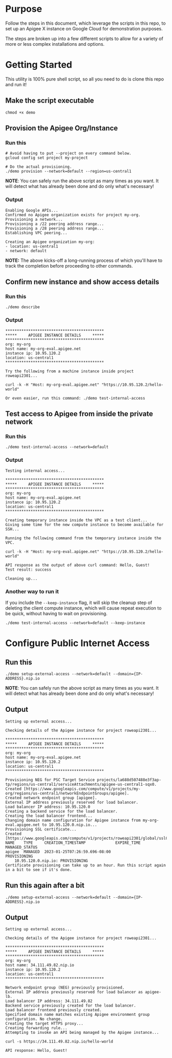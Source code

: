 # Purpose

Follow the steps in this document, which leverage the scripts in this repo,
to set up an Apigee X instance on Google Cloud for demonstration purposes. 

The steps are broken up into a few different scripts to allow for a variety
of more or less complex installations and options.

# Getting Started

This utility is 100% pure shell script, so all you need to do is clone this repo and run it! 

## Make the script executable
```
chmod +x demo
```
## Provision the Apigee Org/Instance
### Run this
```
# Avoid having to put --project on every command below.
gcloud config set project my-project

# Do the actual provisioning.
./demo provision --network=default --region=us-central1
```
**NOTE**: You can safely run the above script as many times as you want. It will detect what has already been done and do only what's necessary! 
### Output
```
Enabling Google APIs...
Confirmed no Apigee organization exists for project my-org.
Provisioning a network...
Provisioning a /22 peering address range...
Provisioning a /28 peering address range...
Establishing VPC peering...

Creating an Apigee organization my-org:
- location: us-central1
- network: default
```

**NOTE:** The above kicks-off a long-running process of which you'll have to track the completion before proceeding to other commands.

## Confirm new instance and show access details
### Run this
```
./demo describe
```
### Output
```
*******************************************
*****     APIGEE INSTANCE DETAILS     *****
*******************************************
org: my-org
host name: my-org-eval.apigee.net
instance ip: 10.95.120.2
location: us-central1
*******************************************

Try the following from a machine instance inside project roweapi2301...

curl -k -H "Host: my-org-eval.apigee.net" "https://10.95.120.2/hello-world"

Or even easier, run this command: ./demo test-internal-access
```

## Test access to Apigee from inside the private network
### Run this
```
./demo test-internal-access --network=default
```
### Output
```
Testing internal access...

*******************************************
*****     APIGEE INSTANCE DETAILS     *****
*******************************************
org: my-org
host name: my-org-eval.apigee.net
instance ip: 10.95.120.2
location: us-central1
*******************************************

Creating temporary instance inside the VPC as a test client...
Giving some time for the new compute instance to become available for SSH...

Running the following command from the temporary instance inside the VPC.

curl -k -H "Host: my-org-eval.apigee.net" "https://10.95.120.2/hello-world"

API response as the output of above curl command: Hello, Guest!
Test result: success

Cleaning up...
```
### Another way to run it
If you include the `--keep-instance` flag, it will skip the cleanup step of deleting the client compute instance,
which will cause repeat execution to be quick, without having to wait on provisioning.
```
./demo test-internal-access --network=default --keep-instance
```
# Configure Public Internet Access
## Run this
```
./demo setup-external-access --network=default --domain={IP-ADDRESS}.nip.io
```
**NOTE**: You can safely run the above script as many times as you want. It will detect what has already been done and do only what's necessary! 
## Output
```
Setting up external access...

Checking details of the Apigee instance for project roweapi2301...

*******************************************
*****     APIGEE INSTANCE DETAILS     *****
*******************************************
org: my-org
host name: my-org-eval.apigee.net
instance ip: 10.95.120.2
location: us-central1
*******************************************

Provisioning NEG for PSC Target Service projects/la688d507488e3f3ap-tp/regions/us-central1/serviceAttachments/apigee-us-central1-sqx0.
Created [https://www.googleapis.com/compute/v1/projects/my-org/regions/us-central1/networkEndpointGroups/apigee].
Created network endpoint group [apigee].
External IP address previously reserved for load balancer.
Load balancer IP address: 10.95.120.0
Creating a backend service for the load balancer.
Creating the load balancer frontend...
Changing domain name configuration for Apigee instance from my-org-eval.apigee.net to 10.95.120.0.nip.io...
Provisioning SSL certificate...
Created [https://www.googleapis.com/compute/v1/projects/roweapi2301/global/sslCertificates/apigee].
NAME    TYPE     CREATION_TIMESTAMP             EXPIRE_TIME  MANAGED_STATUS
apigee  MANAGED  2023-01-25T07:26:59.696-08:00               PROVISIONING
    10.95.120.0.nip.io: PROVISIONING
Certificate provisioning can take up to an hour. Run this script again in a bit to see if it's done.
```
## Run this again after a bit
```
./demo setup-external-access --network=default --domain={IP-ADDRESS}.nip.io
```
## Output
```
Setting up external access...

Checking details of the Apigee instance for project roweapi2301...

*******************************************
*****     APIGEE INSTANCE DETAILS     *****
*******************************************
org: my-org
host name: 34.111.49.82.nip.io
instance ip: 10.95.120.2
location: us-central1
*******************************************

Network endpoint group (NEG) previously provisioned.
External IP address previously reserved for load balancer as apigee-lb.
Load balancer IP address: 34.111.49.82
Backend service previously created for the load balancer.
Load balancer frontend previously created.
Specified domain name matches existing Apigee environment group configuration. No change.
Creating the target HTTPS proxy...
Creating forwarding rule...
Attempting to invoke an API being managed by the Apigee instance...

curl -s https://34.111.49.82.nip.io/hello-world

API response: Hello, Guest!
```